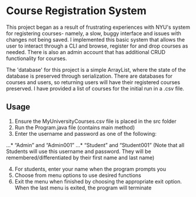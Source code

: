 # Course Registration System

This project began as a result of frustrating experiences with NYU's system for registering courses- namely, a slow, buggy interface and issues with changes not being saved. 
I implemented this basic system that allows the user to interact through a CLI and browse, register for and drop courses as needed. There is also an admin account that has additional CRUD functionality for courses. 

The 'database' for this project is a simple ArrayList, where the state of the database is preserved through serialization. There are databases for courses and users, so returning users will have their registered courses preserved.
I have provided a list of courses for the initial run in a .csv file.

## Usage

1.	Ensure the MyUniversityCourses.csv file is placed in the src folder
2.	Run the Program.java file (contains main method)
3.	Enter the username and password as one of the following:

...*	“Admin” and “Admin001”
...*	“Student” and “Student001” (Note that all Students will use this username and password. They will be remembered/differentiated by their first name and last name)

4.	For students, enter your name when the program prompts you
5.	Choose from menu options to use desired functions
6.	Exit the menu when finished by choosing the appropriate exit option. When the last menu is exited, the program will terminate

